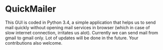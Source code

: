 # QuickMailer
This GUI is coded in Python 3.4, a simple application that helps us to send mail quickly without opening mail services in browser (which in case of slow internet connection, irritates us alot). Currently we can send mail from gmail to gmail only. Lot of updates will be done in the future. Your contributions also welcome.
